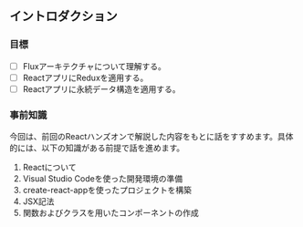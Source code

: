 ## イントロダクション
### 目標
- [ ] Fluxアーキテクチャについて理解する。
- [ ] ReactアプリにReduxを適用する。
- [ ] Reactアプリに永続データ構造を適用する。

### 事前知識
今回は、前回のReactハンズオンで解説した内容をもとに話をすすめます。具体的には、以下の知識がある前提で話を進めます。
1. Reactについて
1. Visual Studio Codeを使った開発環境の準備
1. create-react-appを使ったプロジェクトを構築
1. JSX記法
1. 関数およびクラスを用いたコンポーネントの作成   
